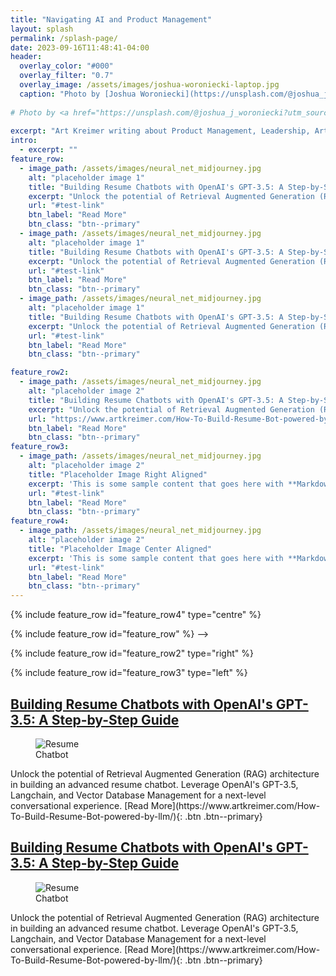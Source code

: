 ```yaml
---
title: "Navigating AI and Product Management"
layout: splash
permalink: /splash-page/
date: 2023-09-16T11:48:41-04:00
header:
  overlay_color: "#000"
  overlay_filter: "0.7"
  overlay_image: /assets/images/joshua-woroniecki-laptop.jpg
  caption: "Photo by [Joshua Woroniecki](https://unsplash.com/@joshua_j_woroniecki?utm_source=unsplash&utm_medium=referral&utm_content=creditCopyText) on [**Unsplash**](https://unsplash.com/photos/lzh3hPtJz9c?utm_source=unsplash&utm_medium=referral&utm_content=creditCopyText)"
  
# Photo by <a href="https://unsplash.com/@joshua_j_woroniecki?utm_source=unsplash&utm_medium=referral&utm_content=creditCopyText">Joshua Woroniecki</a> on <a href="https://unsplash.com/photos/lzh3hPtJz9c?utm_source=unsplash&utm_medium=referral&utm_content=creditCopyText">Unsplash</a>
  
excerpt: "Art Kreimer writing about Product Management, Leadership, Artificial Intelligence and Machine Learning"
intro: 
  - excerpt: ""
feature_row:
  - image_path: /assets/images/neural_net_midjourney.jpg
    alt: "placeholder image 1"
    title: "Building Resume Chatbots with OpenAI's GPT-3.5: A Step-by-Step Guide"
    excerpt: "Unlock the potential of Retrieval Augmented Generation (RAG) architecture in building an advanced resume chatbot. Leverage OpenAI's GPT-3.5, Langchain, and Vector Database Management for a next-level conversational experience."
    url: "#test-link"
    btn_label: "Read More"
    btn_class: "btn--primary"
  - image_path: /assets/images/neural_net_midjourney.jpg
    alt: "placeholder image 1"
    title: "Building Resume Chatbots with OpenAI's GPT-3.5: A Step-by-Step Guide"
    excerpt: "Unlock the potential of Retrieval Augmented Generation (RAG) architecture in building an advanced resume chatbot. Leverage OpenAI's GPT-3.5, Langchain, and Vector Database Management for a next-level conversational experience."
    url: "#test-link"
    btn_label: "Read More"
    btn_class: "btn--primary"
  - image_path: /assets/images/neural_net_midjourney.jpg
    alt: "placeholder image 1"
    title: "Building Resume Chatbots with OpenAI's GPT-3.5: A Step-by-Step Guide"
    excerpt: "Unlock the potential of Retrieval Augmented Generation (RAG) architecture in building an advanced resume chatbot. Leverage OpenAI's GPT-3.5, Langchain, and Vector Database Management for a next-level conversational experience."
    url: "#test-link"
    btn_label: "Read More"
    btn_class: "btn--primary"

feature_row2:
  - image_path: /assets/images/neural_net_midjourney.jpg
    alt: "placeholder image 2"
    title: "Building Resume Chatbots with OpenAI's GPT-3.5: A Step-by-Step Guide"
    excerpt: "Unlock the potential of Retrieval Augmented Generation (RAG) architecture in building an advanced resume chatbot. Leverage OpenAI's GPT-3.5, Langchain, and Vector Database Management for a next-level conversational experience."
    url: "https://www.artkreimer.com/How-To-Build-Resume-Bot-powered-by-llm/"
    btn_label: "Read More"
    btn_class: "btn--primary"
feature_row3:
  - image_path: /assets/images/neural_net_midjourney.jpg
    alt: "placeholder image 2"
    title: "Placeholder Image Right Aligned"
    excerpt: 'This is some sample content that goes here with **Markdown** formatting. Right aligned with `type="right"`'
    url: "#test-link"
    btn_label: "Read More"
    btn_class: "btn--primary"
feature_row4:
  - image_path: /assets/images/neural_net_midjourney.jpg
    alt: "placeholder image 2"
    title: "Placeholder Image Center Aligned"
    excerpt: 'This is some sample content that goes here with **Markdown** formatting. Centered with `type="center"`'
    url: "#test-link"
    btn_label: "Read More"
    btn_class: "btn--primary"
---
```


<!-- {% include feature_row id="intro" type="center" %} -->

{% include feature_row id="feature_row4" type="centre" %}

{% include feature_row id="feature_row" %} -->

{% include feature_row id="feature_row2" type="right" %}

{% include feature_row id="feature_row3" type="left" %}




## [Building Resume Chatbots with OpenAI's GPT-3.5: A Step-by-Step Guide](https://www.artkreimer.com/How-To-Build-Resume-Bot-powered-by-llm/)

<figure style="width: 20%" class="align-right">
  <img src="/assets/images/IMG_4634-min.jpeg" alt="Resume Chatbot">
</figure>
Unlock the potential of Retrieval Augmented Generation (RAG) architecture in building an advanced resume chatbot. Leverage OpenAI's GPT-3.5, Langchain, and Vector Database Management for a next-level conversational experience.
[Read More](https://www.artkreimer.com/How-To-Build-Resume-Bot-powered-by-llm/){: .btn .btn--primary}


## [Building Resume Chatbots with OpenAI's GPT-3.5: A Step-by-Step Guide](https://www.artkreimer.com/How-To-Build-Resume-Bot-powered-by-llm/)

<figure style="width: 20%" class="align-right">
  <img src="/assets/images/IMG_4634-min.jpeg" alt="Resume Chatbot">
</figure>
Unlock the potential of Retrieval Augmented Generation (RAG) architecture in building an advanced resume chatbot. Leverage OpenAI's GPT-3.5, Langchain, and Vector Database Management for a next-level conversational experience.
[Read More](https://www.artkreimer.com/How-To-Build-Resume-Bot-powered-by-llm/){: .btn .btn--primary}
